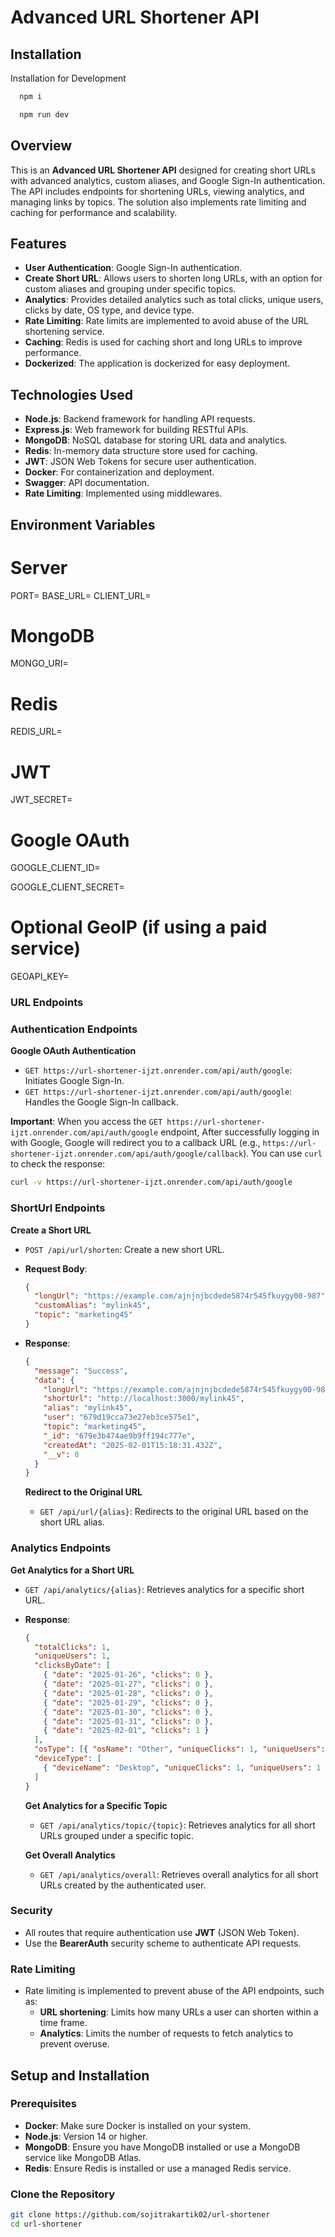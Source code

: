 # Advanced URL Shortener API

## Installation

Installation for Development

```bash
  npm i

  npm run dev
```

## Overview

This is an **Advanced URL Shortener API** designed for creating short URLs with advanced analytics, custom aliases, and Google Sign-In authentication. The API includes endpoints for shortening URLs, viewing analytics, and managing links by topics. The solution also implements rate limiting and caching for performance and scalability.

## Features

- **User Authentication**: Google Sign-In authentication.
- **Create Short URL**: Allows users to shorten long URLs, with an option for custom aliases and grouping under specific topics.
- **Analytics**: Provides detailed analytics such as total clicks, unique users, clicks by date, OS type, and device type.
- **Rate Limiting**: Rate limits are implemented to avoid abuse of the URL shortening service.
- **Caching**: Redis is used for caching short and long URLs to improve performance.
- **Dockerized**: The application is dockerized for easy deployment.

## Technologies Used

- **Node.js**: Backend framework for handling API requests.
- **Express.js**: Web framework for building RESTful APIs.
- **MongoDB**: NoSQL database for storing URL data and analytics.
- **Redis**: In-memory data structure store used for caching.
- **JWT**: JSON Web Tokens for secure user authentication.
- **Docker**: For containerization and deployment.
- **Swagger**: API documentation.
- **Rate Limiting**: Implemented using middlewares.

## Environment Variables

# Server

PORT=
BASE_URL=<Your Base Url>
CLIENT_URL=<Your Client Url>

# MongoDB

MONGO_URI=<Your mongo Uri>

# Redis

REDIS_URL=<Your Redis Url>

# JWT

JWT_SECRET=<Your Jwt Secret>

# Google OAuth

GOOGLE_CLIENT_ID=<Your Google Client ID>

GOOGLE_CLIENT_SECRET=<Your Google Client Secret>

# Optional GeoIP (if using a paid service)

GEOAPI_KEY=<Your GeoApi Key>

### URL Endpoints

### Authentication Endpoints

**Google OAuth Authentication**

- `GET https://url-shortener-ijzt.onrender.com/api/auth/google`: Initiates Google Sign-In.
- `GET https://url-shortener-ijzt.onrender.com/api/auth/google`: Handles the Google Sign-In callback.

**Important**: When you access the `GET https://url-shortener-ijzt.onrender.com/api/auth/google` endpoint, After successfully logging in with Google, Google will redirect you to a callback URL (e.g., `https://url-shortener-ijzt.onrender.com/api/auth/google/callback`). You can use `curl` to check the response:

```bash
curl -v https://url-shortener-ijzt.onrender.com/api/auth/google
```

### ShortUrl Endpoints

**Create a Short URL**

- `POST /api/url/shorten`: Create a new short URL.
- **Request Body**:
  ```json
  {
    "longUrl": "https://example.com/ajnjnjbcdede5874r545fkuygy00-987",
    "customAlias": "mylink45",
    "topic": "marketing45"
  }
  ```
- **Response**:

  ```json
  {
    "message": "Success",
    "data": {
      "longUrl": "https://example.com/ajnjnjbcdede5874r545fkuygy00-987",
      "shortUrl": "http://localhost:3000/mylink45",
      "alias": "mylink45",
      "user": "679d19cca73e27eb3ce575e1",
      "topic": "marketing45",
      "_id": "679e3b474ae9b9ff194c777e",
      "createdAt": "2025-02-01T15:18:31.432Z",
      "__v": 0
    }
  }
  ```

  **Redirect to the Original URL**

  - `GET /api/url/{alias}`: Redirects to the original URL based on the short URL alias.

### Analytics Endpoints

**Get Analytics for a Short URL**

- `GET /api/analytics/{alias}`: Retrieves analytics for a specific short URL.
- **Response**:

  ```json
  {
    "totalClicks": 1,
    "uniqueUsers": 1,
    "clicksByDate": [
      { "date": "2025-01-26", "clicks": 0 },
      { "date": "2025-01-27", "clicks": 0 },
      { "date": "2025-01-28", "clicks": 0 },
      { "date": "2025-01-29", "clicks": 0 },
      { "date": "2025-01-30", "clicks": 0 },
      { "date": "2025-01-31", "clicks": 0 },
      { "date": "2025-02-01", "clicks": 1 }
    ],
    "osType": [{ "osName": "Other", "uniqueClicks": 1, "uniqueUsers": 1 }],
    "deviceType": [
      { "deviceName": "Desktop", "uniqueClicks": 1, "uniqueUsers": 1 }
    ]
  }
  ```

  **Get Analytics for a Specific Topic**

  - `GET /api/analytics/topic/{topic}`: Retrieves analytics for all short URLs grouped under a specific topic.

  **Get Overall Analytics**

  - `GET /api/analytics/overall`: Retrieves overall analytics for all short URLs created by the authenticated user.

### Security

- All routes that require authentication use **JWT** (JSON Web Token).
- Use the **BearerAuth** security scheme to authenticate API requests.

### Rate Limiting

- Rate limiting is implemented to prevent abuse of the API endpoints, such as:
  - **URL shortening**: Limits how many URLs a user can shorten within a time frame.
  - **Analytics**: Limits the number of requests to fetch analytics to prevent overuse.

## Setup and Installation

### Prerequisites

- **Docker**: Make sure Docker is installed on your system.
- **Node.js**: Version 14 or higher.
- **MongoDB**: Ensure you have MongoDB installed or use a MongoDB service like MongoDB Atlas.
- **Redis**: Ensure Redis is installed or use a managed Redis service.

### Clone the Repository

```bash
git clone https://github.com/sojitrakartik02/url-shortener
cd url-shortener
```
